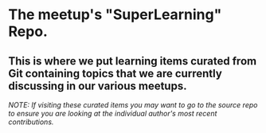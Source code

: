# The meetup's "SuperLearning" Repo.


## This is where we put learning items curated from Git containing topics that we are currently discussing in our various meetups.


*NOTE: If visiting these curated items you may want to go to the source repo to ensure you are looking at the individual author's most recent contributions.*